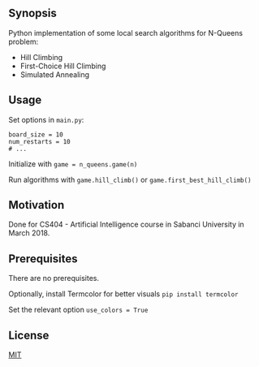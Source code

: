 ## Synopsis

Python implementation of some local search algorithms for N-Queens problem:
* Hill Climbing
* First-Choice Hill Climbing
* Simulated Annealing

## Usage

Set options in `main.py`:

```
board_size = 10
num_restarts = 10
# ...
```

Initialize with
` game = n_queens.game(n) `

Run algorithms with
`game.hill_climb()`
or
`game.first_best_hill_climb()`

## Motivation

Done for CS404 - Artificial Intelligence course in Sabanci University in March 2018.

## Prerequisites

There are no prerequisites.

Optionally, install Termcolor for better visuals
`pip install termcolor`

Set the relevant option
`use_colors = True`

## License

[MIT](./LICENSE)
